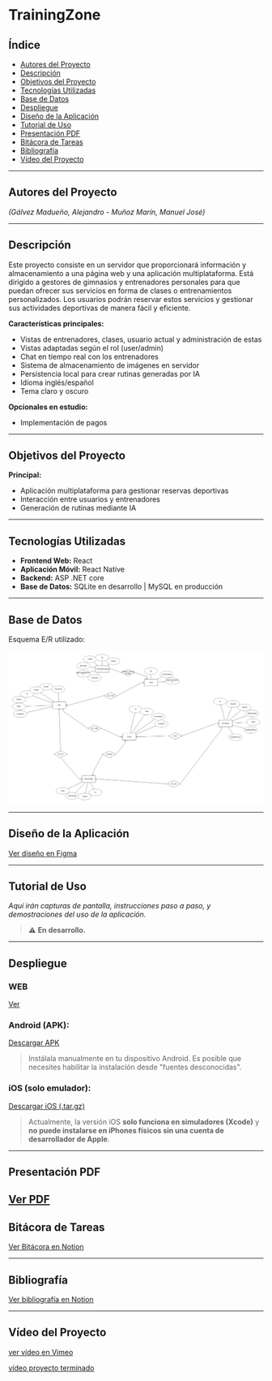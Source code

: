 # TrainingZone

## Índice

- [Autores del Proyecto](#autores-del-proyecto)
- [Descripción](#descripción)
- [Objetivos del Proyecto](#objetivos-del-proyecto)
- [Tecnologías Utilizadas](#tecnologías-utilizadas)
- [Base de Datos](#base-de-datos)
- [Despliegue](#despliegue)
- [Diseño de la Aplicación](#diseño-de-la-aplicación)
- [Tutorial de Uso](#tutorial-de-uso)
- [Presentación PDF](#presentación-pdf)
- [Bitácora de Tareas](#bitácora-de-tareas)
- [Bibliografía](#bibliografía)
- [Vídeo del Proyecto](#vídeo-del-proyecto)

---

## Autores del Proyecto

*(Gálvez Madueño, Alejandro - Muñoz Marín, Manuel José)*

---

## Descripción

Este proyecto consiste en un servidor que proporcionará información y almacenamiento a una página web y una aplicación multiplataforma. Está dirigido a gestores de gimnasios y entrenadores personales para que puedan ofrecer sus servicios en forma de clases o entrenamientos personalizados. Los usuarios podrán reservar estos servicios y gestionar sus actividades deportivas de manera fácil y eficiente.

**Características principales:**

- Vistas de entrenadores, clases, usuario actual y administración de estas
- Vistas adaptadas según el rol (user/admin)
- Chat en tiempo real con los entrenadores
- Sistema de almacenamiento de imágenes en servidor
- Persistencia local para crear rutinas generadas por IA
- Idioma inglés/español
- Tema claro y oscuro

**Opcionales en estudio:**

- Implementación de pagos

---

## Objetivos del Proyecto

**Principal:**

- Aplicación multiplataforma para gestionar reservas deportivas
- Interacción entre usuarios y entrenadores
- Generación de rutinas mediante IA


---

## Tecnologías Utilizadas

- **Frontend Web:** React
- **Aplicación Móvil:** React Native
- **Backend:** ASP .NET core
- **Base de Datos:** SQLite en desarrollo | MySQL en producción

---

## Base de Datos

Esquema E/R utilizado:

![Base de datos del proyecto](assets/Database.png)

---

## Diseño de la Aplicación

[Ver diseño en Figma](https://www.figma.com/design/yxJJMhDoufw6WK8nBnkZd3/Aplicaci%C3%B3n-gestion-gym?node-id=11-547&t=IyhWAoJk5Y5FJ5Dw-0)

---

## Tutorial de Uso

*Aquí irán capturas de pantalla, instrucciones paso a paso, y demostraciones del uso de la aplicación.*

> ⚠️ **En desarrollo.**

---

## Despliegue

### WEB

[Ver](https://training-zone-final.vercel.app)


### Android (APK):

[Descargar APK](https://drive.google.com/file/d/1mZhf6vSjB8J9pnyOHAFvkeCu--3yySLC/view?usp=sharing)

> Instálala manualmente en tu dispositivo Android. Es posible que necesites habilitar la instalación desde "fuentes desconocidas".

### iOS (solo emulador):

[Descargar iOS (.tar.gz)](https://drive.google.com/file/d/1ZLtSCgYWWa9QkLjk5U3iGSPONtbsoyZo/view?usp=drive_link)

> Actualmente, la versión iOS **solo funciona en simuladores (Xcode)** y **no puede instalarse en iPhones físicos sin una cuenta de desarrollador de Apple**.
---


## Presentación PDF

[Ver PDF](./assets/Training%Zone.pdf)
---

## Bitácora de Tareas

[Ver Bitácora en Notion](https://orchid-bill-0c6.notion.site/1cb62914266b803d8ba3f6f4a7f7235c?v=1cb62914266b807c81a3000c3464d94a)

---

## Bibliografía

[Ver bibliografía en Notion](https://orchid-bill-0c6.notion.site/1cb62914266b80b297c4c8b4fdd877e8?v=1cb62914266b80e7b13f000ca548157e)

---

## Vídeo del Proyecto
[ver vídeo en Vimeo](https://vimeo.com/1080301345/d42ce29c58?share=copy)

[vídeo proyecto terminado](https://vimeo.com/1093243718/4a2d4f3380?share=copy)
